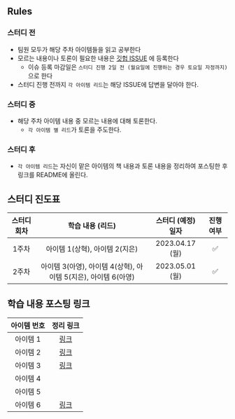 ## Rules
### 스터디 전
* 팀원 모두가 해당 주차 아이템들을 읽고 공부한다
* 모르는 내용이나 토론이 필요한 내용은 [깃헙 ISSUE](https://github.com/2023-java-study/book-study/issues) 에 등록한다
  * 이슈 등록 마감일은 `스터디 진행 2일 전 (월요일에 진행하는 경우 토요일 자정까지)`으로 한다
* 스터디 진행 전까지 `각 아이템 리드`는 해당 ISSUE에 답변을 달아야 한다.

### 스터디 중
* 해당 주차 아이템 내용 중 모르는 내용에 대해 토론한다.
  * `각 아이템 별 리드`가 토론을 주도한다.

### 스터디 후
* `각 아이템 리드`는 자신이 맡은 아이템의 책 내용과 토론 내용을 정리하여 포스팅한 후 링크를 README에 올린다. 

## 스터디 진도표
| 스터디 회차 | 학습 내용 (리드) | 스터디 (예정) 일자 | 진행 여부 |
| :---: | :---: | :---: | :---: |
| 1주차 | 아이템 1(상혁), 아이템 2(지은) | 2023.04.17 (월) | ✅ |
| 2주차 | 아이템 3(아영), 아이템 4(상혁), 아이템 5(지은), 아이템 6(아영) | 2023.05.01 (월) | ✅ |

## 학습 내용 포스팅 링크
| 아이템 번호 | 정리 링크 |
| :---: | :---: |
| 아이템 1 | [링크](https://sh-hyun.tistory.com/100) |
| 아이템 2 | [링크](https://righteous-galette-116.notion.site/Item-2-d08e1b3581da4926a84a473164a2af9b) |
| 아이템 3 | [링크](https://velog.io/@onionlily123/아이템3.-private-생성자나-열거-타입으로-싱글턴임을-보증하라-28xt6djx) |
| 아이템 4 |  |
| 아이템 5 |  |
| 아이템 6 | [링크](https://velog.io/@onionlily123/아이템6.-불필요한-객체-생성을-피하라) |
